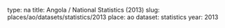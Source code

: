 type: na
title: Angola / National Statistics (2013)
slug: places/ao/datasets/statistics/2013
place: ao
dataset: statistics
year: 2013
